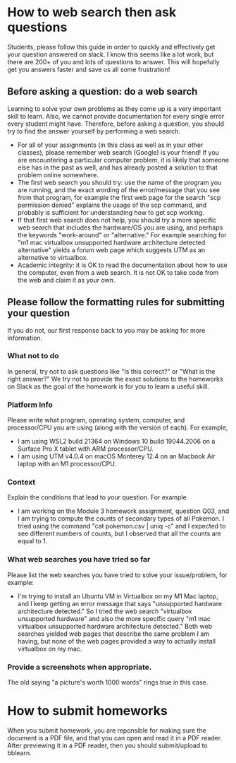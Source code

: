 # How to web search then ask questions

Students, please follow this guide in order to quickly and effectively
get your question answered on slack.
I know this seems like a lot work, but there are 200+ of you
and lots of questions to answer. This will hopefully get you answers
faster and save us all some frustration!

## Before asking a question: do a web search

Learning to solve your own problems as they come up is a very
important skill to learn.  Also, we cannot provide documentation for
every single error every student might have.  Therefore, before asking
a question, you should try to find the answer yourself by performing a
web search.

* For all of your assignments (in this class as well as in your other
  classes), please remember web search (Google) is your friend! If you
  are encountering a particular computer problem, it is likely that
  someone else has in the past as well, and has already posted a
  solution to that problem online somewhere.
* The first web search you should try: use the name of the program you
  are running, and the exact wording of the error/message that you see
  from that program, for example the first web page for the search
  "scp permission denied" explains the usage of the scp command, and
  probably is sufficient for understanding how to get scp working.
* If that first web search does not help, you should try a more
  specific web search that includes the hardware/OS you are using, and
  perhaps the keywords "work-around" or "alternative." For example
  searching for "m1 mac virtualbox unsupported hardware architecture
  detected alternative" yields a forum web page which suggests UTM as
  an alternative to virtualbox.
* Academic integrity: it is OK to read the documentation about how to
  use the computer, even from a web search. It is not OK to take code
  from the web and claim it as your own.

## Please follow the formatting rules for submitting your question

If you do not, our first response back to you may be asking for more
information.

### What not to do

In general, try not to ask questions like "Is this correct?" or "What
is the right answer?" We try not to provide the exact solutions to the
homeworks on Slack as the goal of the homework is for you to learn a
useful skill.

### Platform Info

Please write what program, operating system, computer, and
processor/CPU you are using (along with the version of each). For
example,

* I am using WSL2 build 21364 on Windows 10 build 19044.2006 on a
  Surface Pro X tablet with ARM processor/CPU.
* I am using UTM v4.0.4 on macOS Monterey 12.4 on an Macbook Air
  laptop with an M1 processor/CPU.

### Context

Explain the conditions that lead to your question. For example

* I am working on the Module 3 homework assignment, question Q03, and
  I am trying to compute the counts of secondary types of all
  Pokemon. I tried using the command "cat pokemon.csv | uniq -c" and I
  expected to see different numbers of counts, but I
  observed that all the counts are equal to 1.

### What web searches you have tried so far

Please list the web searches you have tried to solve your
issue/problem, for example:

* I'm trying to install an Ubuntu VM in Virtualbox on my M1 Mac
  laptop, and I keep getting an error message that says "unsupported
  hardware architecture detected." So I tried the web search
  "virtualbox unsupported hardware" and also the more specific query
  "m1 mac virtualbox unsupported hardware architecture detected." Both
  web searches yielded web pages that describe the same problem I am
  having, but none of the web pages provided a way to actually install
  virtualbox on my mac.

### Provide a screenshots when appropriate.

The old saying "a picture's worth 1000 words" rings true in this case.

# How to submit homeworks

When you submit homework, you are reponsible for making sure the document is a PDF file, and that you can open and read it in a PDF reader.
After previewing it in a PDF reader, then you should submit/upload to bblearn.


